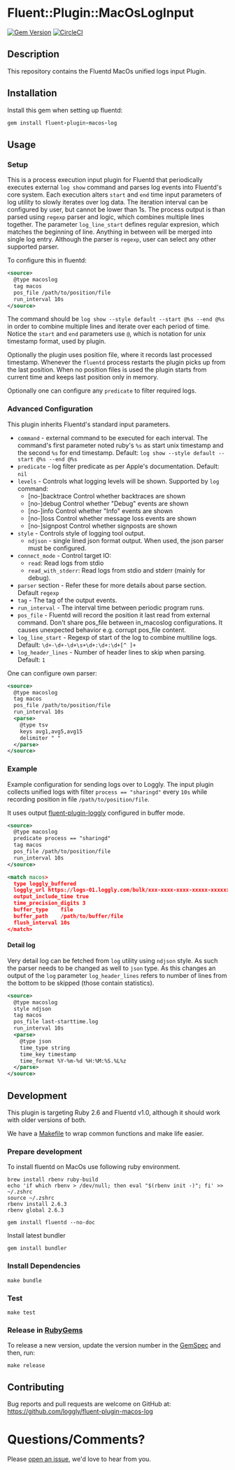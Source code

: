 # Fluent::Plugin::MacOsLogInput

[![Gem Version](https://badge.fury.io/rb/fluent-plugin-macos-log.svg)](https://badge.fury.io/rb/fluent-plugin-macos-log) [![CircleCI](https://circleci.com/gh/loggly/fluent-plugin-macos-log/tree/master.svg?style=shield)](https://circleci.com/gh/loggly/fluent-plugin-macos-log/tree/master)

## Description

This repository contains the Fluentd MacOs unified logs input Plugin.

## Installation

Install this gem when setting up fluentd:
```ruby
gem install fluent-plugin-macos-log
```

## Usage

### Setup

This is a process execution input plugin for Fluentd that periodically executes external `log show` command and parses log events into Fluentd's core system.
Each execution alters `start` and `end` time input parameters of log utility to slowly iterates over log data. The iteration
interval can be configured by user, but cannot be lower than 1s. The process output is than parsed using `regexp` parser
and logic, which combines multiple lines together. The parameter `log_line_start` defines regular expresion, which matches the
beginning of line. Anything in between will be merged into single log entry. Although the parser is `regexp`, user can select any other supported parser.

To configure this in fluentd:
```xml
<source>
  @type macoslog
  tag macos
  pos_file /path/to/position/file
  run_interval 10s
</source>
```

The command should be `log show --style default --start @%s --end @%s` in order to combine multiple lines and iterate over
each period of time. Notice the `start` and `end` parameters use `@`, which is notation for unix timestamp format, used by plugin.

Optionally the plugin uses position file, where it records last processed timestamp. Whenever the `fluentd` process
restarts the plugin picks up from the last position. When no position files is used the plugin starts from current time
and keeps last position only in memory.

Optionally one can configure any `predicate` to filter required logs.

### Advanced Configuration
This plugin inherits Fluentd's standard input parameters.

* `command` - external command to be executed for each interval. The command's first parameter noted ruby's `%s` as start
unix timestamp and the second `%s` for end timestamp. Default: `log show --style default --start @%s --end @%s`
* `predicate` - log filter predicate as per Apple's documentation. Default: `nil`
* `levels` - Controls what logging levels will be shown. Supported by `log` command:
  * [no-]backtrace              Control whether backtraces are shown
  * [no-]debug                  Control whether "Debug" events are shown
  * [no-]info                   Control whether "Info" events are shown
  * [no-]loss                   Control whether message loss events are shown
  * [no-]signpost               Control whether signposts are shown
* `style` - Controls style of logging tool output.
  * `ndjson` - single lined json format output. When used, the json parser must be configured. 
* `connect_mode` - Control target IO:
  * `read`: Read logs from stdio
  * `read_with_stderr`: Read logs from stdio and stderr (mainly for debug).
* `parser` section - Refer these for more details about parse section. Default `regexp`
* `tag` - The tag of the output events.
* `run_interval` - The interval time between periodic program runs.
* `pos_file` - Fluentd will record the position it last read from external command.
  Don't share pos_file between in_macoslog configurations. It causes unexpected behavior e.g. corrupt pos_file content.
* `log_line_start` - Regexp of start of the log to combine multiline logs. Default: `\d+-\d+-\d+\s+\d+:\d+:\d+[^ ]+`
* `log_header_lines` - Number of header lines to skip when parsing. Default: `1`

One can configure own parser:
```xml
<source>
  @type macoslog
  tag macos
  pos_file /path/to/position/file
  run_interval 10s
  <parse>
    @type tsv
    keys avg1,avg5,avg15
    delimiter " "
  </parse>
</source>
```

### Example
Example configuration for sending logs over to Loggly. The input plugin collects unified logs with filter `process == "sharingd"`
every `10s` while recording position in file `/path/to/position/file`.

It uses output [fluent-plugin-loggly](https://github.com/patant/fluent-plugin-loggly) configured in buffer mode.

```xml
<source>
  @type macoslog
  predicate process == "sharingd"
  tag macos
  pos_file /path/to/position/file
  run_interval 10s
</source>

<match macos>
  type loggly_buffered
  loggly_url https://logs-01.loggly.com/bulk/xxx-xxxx-xxxx-xxxxx-xxxxxxxxxx
  output_include_time true
  time_precision_digits 3
  buffer_type    file
  buffer_path    /path/to/buffer/file
  flush_interval 10s
</match>
```

#### Detail log
Very detail log can be fetched from `log` utility using `ndjson` style. As such the parser needs to be changed
as well to `json` type. As this changes an output of the `log` parameter `log_header_lines` refers to number
of lines from the bottom to be skipped (those contain statistics).

```xml
<source>
  @type macoslog
  style ndjson
  tag macos
  pos_file last-starttime.log
  run_interval 10s
  <parse>
    @type json
    time_type string
    time_key timestamp
    time_format %Y-%m-%d %H:%M:%S.%L%z
  </parse>
</source>
```

## Development

This plugin is targeting Ruby 2.6 and Fluentd v1.0, although it should work with older versions of both.

We have a [Makefile](Makefile) to wrap common functions and make life easier.

### Prepare development
To install fluentd on MacOs use following ruby environment.
```shell script
brew install rbenv ruby-build
echo 'if which rbenv > /dev/null; then eval "$(rbenv init -)"; fi' >> ~/.zshrc
source ~/.zshrc
rbenv install 2.6.3
rbenv global 2.6.3

gem install fluentd --no-doc
```

Install latest bundler
```shell script
gem install bundler
```

### Install Dependencies
`make bundle`

### Test
`make test`

### Release in [RubyGems](https://rubygems.org/gems/fluent-plugin-macos-log)
To release a new version, update the version number in the [GemSpec](fluent-plugin-macos-log.gemspec) and then, run:

`make release`

## Contributing

Bug reports and pull requests are welcome on GitHub at: https://github.com/loggly/fluent-plugin-macos-log

# Questions/Comments?

Please [open an issue](https://github.com/loggly/fluent-plugin-macos-log/issues/new), we'd love to hear from you.
